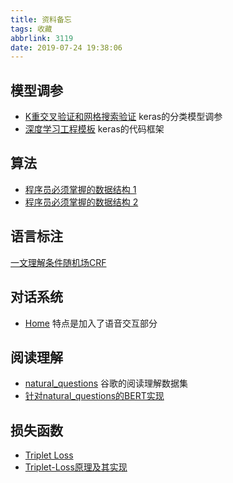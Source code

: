 ```yaml
---
title: 资料备忘
tags: 收藏
abbrlink: 3119
date: 2019-07-24 19:38:06
---
```

## 模型调参
- [K重交叉验证和网格搜索验证](https://juejin.im/post/5aeaac09f265da0b767d4e4b#heading-6)
keras的分类模型调参
- [深度学习工程模板](https://juejin.im/post/5ad6fe92518825556670384c)
keras的代码框架

## 算法
- [程序员必须掌握的数据结构 1](https://juejin.im/post/5bc5b4136fb9a05d171d6e7b#heading-6)
- [程序员必须掌握的数据结构 2](https://juejin.im/post/5bdffa0151882516bd2c4d6f)

## 语言标注
[一文理解条件随机场CRF](https://zhuanlan.zhihu.com/p/70067113)

## 对话系统
- [Home](https://github.com/countstarlight/homo)
特点是加入了语音交互部分

## 阅读理解
- [natural_questions](https://github.com/dzorlu/natural_questions)
谷歌的阅读理解数据集
- [针对natural_questions的BERT实现](https://github.com/renatoviolin/bert-nq-python3)

## 损失函数
- [Triplet Loss](https://juejin.im/post/5addcb9551882567236e6041)
- [Triplet-Loss原理及其实现](http://lawlite.me/2018/10/16/Triplet-Loss%E5%8E%9F%E7%90%86%E5%8F%8A%E5%85%B6%E5%AE%9E%E7%8E%B0/)







